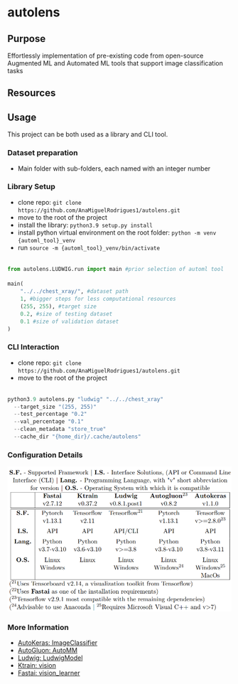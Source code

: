 # autolens

## Purpose
Effortlessly implementation of pre-existing code from open-source Augmented ML and Automated ML tools that support image classification tasks

## Resources

## Usage
This project can be both used as a library and CLI tool. 
### Dataset preparation
- Main folder with sub-folders, each named with an integer number
  
### Library Setup
- clone repo: `git clone https://github.com/AnaMiguelRodrigues1/autolens.git`
- move to the root of the project
- install the library: `python3.9 setup.py install`
- install python virtual environment on the root folder: `python -m venv {automl_tool}_venv`
- run `source -m {automl_tool}_venv/bin/activate`

````python

from autolens.LUDWIG.run import main #prior selection of automl tool

main(
    "../../chest_xray/", #dataset path 
    1, #bigger steps for less computational resources
    (255, 255), #target size
    0.2, #size of testing dataset
    0.1 #size of validation dataset
)

````

### CLI Interaction
- clone repo: `git clone https://github.com/AnaMiguelRodrigues1/autolens.git`
- move to the root of the project

````python

python3.9 autolens.py "ludwig" "../../chest_xray"
  --target_size "(255, 255)"
  --test_percentage "0.2"
  --val_percentage "0.1"
  --clean_metadata "store_true"
  --cache_dir "{home_dir}/.cache/autolens"

````

### Configuration Details
![Technical requisites](/assets/config_details.png)


### More Information
- [AutoKeras: ImageClassifier](https://auto.gluon.ai/stable/tutorials/multimodal/multimodal_prediction/beginner_multimodal.html)
- [AutoGluon: AutoMM](https://auto.gluon.ai/stable/tutorials/multimodal/multimodal_prediction/beginner_multimodal.html)
- [Ludwig: LudwigModel](https://auto.gluon.ai/stable/tutorials/multimodal/multimodal_prediction/beginner_multimodal.html)
- [Ktrain: vision](https://amaiya.github.io/ktrain/vision/index.html)
- [Fastai: vision_learner](https://docs.fast.ai/tutorial.vision.html)
